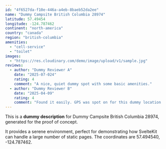 ```yaml
---
id: "4f6527da-f10e-446a-a4eb-8baeb52da2ee"
name: "Dummy Campsite British Columbia 28974"
latitude: 57.49454
longitude: -124.787462
continent: "north-america"
country: "canada"
region: "british-columbia"
amenities:
  - "cell-service"
  - "toilet"
images:
  - "https://res.cloudinary.com/demo/image/upload/v1/sample.jpg"
reviews:
  - author: "Dummy Reviewer A"
    date: "2025-07-024"
    rating: 4
    comment: "A nice, quiet dummy spot with some basic amenities."
  - author: "Dummy Reviewer B"
    date: "2025-04-09"
    rating: 4
    comment: "Found it easily. GPS was spot on for this dummy location."
---
```


This is a **dummy description** for Dummy Campsite British Columbia 28974, generated for the proof of concept.

It provides a serene environment, perfect for demonstrating how SvelteKit can handle a large number of static pages. The coordinates are 57.494540, -124.787462.
